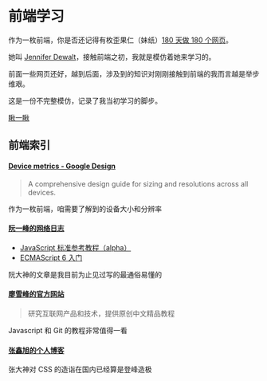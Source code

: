 # 前端学习

作为一枚前端，你是否还记得有枚歪果仁（妹纸）[180 天做 180 个网页](https://jenniferdewalt.com/index.html)。

她叫 [Jennifer Dewalt](https://github.com/jendewalt/jennifer_dewalt)，接触前端之初，我就是模仿着她来学习的。

前面一些网页还好，越到后面，涉及到的知识对刚刚接触到前端的我而言越是举步维艰。

这是一份不完整模仿，记录了我当初学习的脚步。

[瞅一瞅](http://monine.github.io/study)

## 前端索引

#### [Device metrics - Google Design](https://design.google.com/devices/)

> A comprehensive design guide for sizing and resolutions across all devices.

作为一枚前端，咱需要了解到的设备大小和分辨率

#### [阮一峰的网络日志](http://www.ruanyifeng.com/blog/)

- [JavaScript 标准参考教程（alpha）](http://javascript.ruanyifeng.com/)
- [ECMAScript 6 入门](http://es6.ruanyifeng.com/)

阮大神的文章是我目前为止见过写的最通俗易懂的

#### [廖雪峰的官方网站](http://www.liaoxuefeng.com/)

> 研究互联网产品和技术，提供原创中文精品教程

Javascript 和 Git 的教程非常值得一看

#### [张鑫旭的个人博客](http://www.zhangxinxu.com/wordpress/)

张大神对 CSS 的造诣在国内已经算是登峰造极
